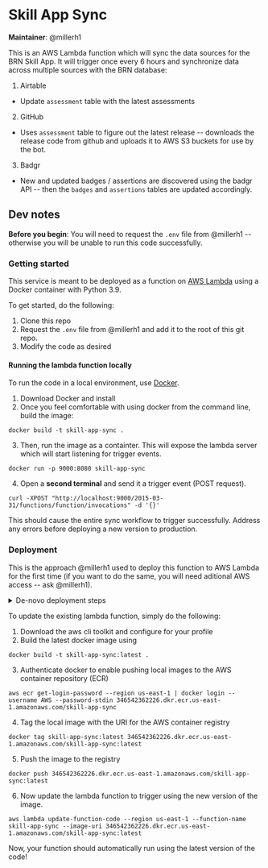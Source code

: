 # Skill App Sync

**Maintainer**: @millerh1

This is an AWS Lambda function which will sync the data sources for the BRN Skill App. It will trigger once every 6 hours and synchronize data across multiple sources with the BRN database:

1. Airtable
  - Update `assessment` table with the latest assessments
2. GitHub
  - Uses `assessment` table to figure out the latest release -- downloads the release code from github and uploads it to AWS S3 buckets for use by the bot.
3. Badgr
  - New and updated badges / assertions are discovered using the badgr API -- then the `badges` and `assertions` tables are updated accordingly.

## Dev notes

**Before you begin**: You will need to request the `.env` file from @millerh1 -- otherwise you will be unable to run this code successfully.

### Getting started

This service is meant to be deployed as a function on [AWS Lambda](https://docs.aws.amazon.com/lambda/latest/dg/lambda-python.html) using a Docker container with Python 3.9. 

To get started, do the following:

1. Clone this repo
2. Request the `.env` file from @millerh1 and add it to the root of this git repo.
3. Modify the code as desired

#### Running the lambda function locally

To run the code in a local environment, use [Docker](https://www.docker.com/).

1. Download Docker and install
2. Once you feel comfortable with using docker from the command line, build the image:

```shell
docker build -t skill-app-sync .
```

3. Then, run the image as a containter. This will expose the lambda server which will start listening for trigger events.

```shell
docker run -p 9000:8080 skill-app-sync
```

4. Open a **second terminal** and send it a trigger event (POST request).

```shell
curl -XPOST "http://localhost:9000/2015-03-31/functions/function/invocations" -d '{}'
```

This should cause the entire sync workflow to trigger successfully. Address any errors before deploying a new version to production.


### Deployment

This is the approach @millerh1 used to deploy this function to AWS Lambda for the first time (if you want to do the same, you will need aditional AWS access -- ask @millerh1). 

<details>
<summary>De-novo deployment steps</summary>


<hr>


These steps are adapted from [this article](https://medium.com/geekculture/3-ways-to-overcome-aws-lambda-deployment-size-limit-part-2-8d0e8d0264b0) which @millerh1 used to deploy this function for the first time. They are not necessary if you are not creating a new AWS lambda function.


#### Pushing the build image to AWS ECR

1. Download the aws cli toolkit and configure for your profile (@millerh1 uses a profile called `brn` for all steps shown here)

2. Build the latest docker image.

```shell
docker build -t skill-app-sync .
```

3. Create an AWS ECR repository (step was already completed by @millerh1) so you don't need to do this again.

```shell
aws ecr create-repository --profile brn --repository-name skill-app-sync --region us-east-1
```

The above command returns the URI for our images: `346542362226.dkr.ecr.us-east-1.amazonaws.com/skill-app-sync`

4. Tag the local image with the URI

```shell
docker tag skill-app-sync:latest 346542362226.dkr.ecr.us-east-1.amazonaws.com/skill-app-sync:latest
```

5. Authenticate docker so we can push the image to the AWS container repository (ECR)

```shell
aws ecr get-login-password --region us-east-1 --profile brn | docker login --username AWS --password-stdin 346542362226.dkr.ecr.us-east-1.amazonaws.com/skill-app-sync
```

6. Push the image to the registry

```shell
docker push 346542362226.dkr.ecr.us-east-1.amazonaws.com/skill-app-sync:latest
```


#### Set up the AWS Lambda function and trigger


1. Create an execution role for AWS lambda.

```shell
aws iam create-role --role-name lambda-ex --assume-role-policy-document '{"Version": "2012-10-17","Statement": [{ "Effect": "Allow", "Principal": {"Service": "lambda.amazonaws.com"}, "Action": "sts:AssumeRole"}]}' --profile brn
```

This creates an ARN: `arn:aws:iam::346542362226:role/lambda-ex`

2. Attach deploy permissions to the new role:

```shell
aws iam attach-role-policy --role-name lambda-ex --policy-arn arn:aws:iam::aws:policy/service-role/AWSLambdaBasicExecutionRole --profile brn
```

3. Create the lambda function

```shell
aws lambda create-function --region us-east-1 --profile brn --function-name skill-app-sync --code ImageUri=346542362226.dkr.ecr.us-east-1.amazonaws.com/skill-app-sync:latest --role arn:aws:iam::346542362226:role/lambda-ex --package-type Image --timeout 600 --memory-size 512
```

4. Follow [this guide](https://docs.aws.amazon.com/eventbridge/latest/userguide/eb-run-lambda-schedule.html) to create a rule that triggers our lambda function once every 6 hours. Rule created by @millerh1 is called `skill-app-sync`.


<hr>

</details>


To update the existing lambda function, simply do the following:


1. Download the aws cli toolkit and configure for your profile
2. Build the latest docker image using

```shell
docker build -t skill-app-sync:latest .
```

3. Authenticate docker to enable pushing local images to the AWS container repository (ECR)

```shell
aws ecr get-login-password --region us-east-1 | docker login --username AWS --password-stdin 346542362226.dkr.ecr.us-east-1.amazonaws.com/skill-app-sync
```

4. Tag the local image with the URI for the AWS container registry

```shell
docker tag skill-app-sync:latest 346542362226.dkr.ecr.us-east-1.amazonaws.com/skill-app-sync:latest
```

5. Push the image to the registry

```shell
docker push 346542362226.dkr.ecr.us-east-1.amazonaws.com/skill-app-sync:latest
```

6. Now update the lambda function to trigger using the new version of the image.

```shell
aws lambda update-function-code --region us-east-1 --function-name skill-app-sync --image-uri 346542362226.dkr.ecr.us-east-1.amazonaws.com/skill-app-sync:latest
```

Now, your function should automatically run using the latest version of the code!
